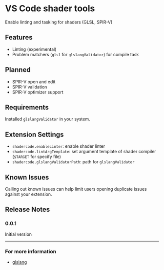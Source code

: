# VS Code shader tools

Enable linting and tasking for shaders (GLSL, SPIR-V)

## Features

- Linting (experimental) 
- Problem matchers (`glsl` for `glslangValidator`) for compile task

## Planned 

- SPIR-V open and edit
- SPIR-V validation
- SPIR-V optimizer support 

## Requirements

Installed `glslangValidator` in your system.

## Extension Settings

* `shadercode.enableLinter`: enable shader linter 
* `shadercode.lintArgTemplate`: set argument template of shader compiler (`$TARGET` for specify file)
* `shadercode.glslangValidatorPath`: path for `glslangValidator`

## Known Issues

Calling out known issues can help limit users opening duplicate issues against your extension.

## Release Notes

### 0.0.1

Initial version 

-----------------------------------------------------------------------------------------------------------

### For more information

* [glslang](https://github.com/KhronosGroup/glslang) 
